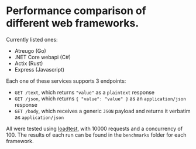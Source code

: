 # Performance comparison of different web frameworks.

Currently listed ones:
* Atreugo (Go)
* .NET Core webapi (C#)
* Actix (Rust)
* Express (Javascript)

Each one of these services supports 3 endpoints:
* `GET /text`, which returns `"value"` as a `plaintext` response
* `GET /json`, which returns `{ "value": "value" }` as an `application/json` response
* `GET /body`, which receives a generic `JSON` payload and returns it verbatim as `application/json`

All were tested using [loadtest](https://www.npmjs.com/package/loadtest), with 10000 requests and a concurrency of 100. The results of each run can be found in the `benchmarks` folder for each framework.